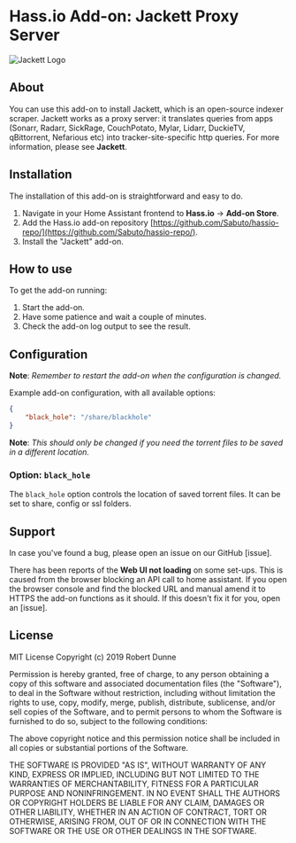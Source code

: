 # Hass.io Add-on: Jackett Proxy Server

![Jackett Logo](images/jackett-banner.png)

## About

You can use this add-on to install Jackett, which is an open-source indexer scraper. Jackett works as a proxy server: it translates queries from apps (Sonarr, Radarr, SickRage, CouchPotato, Mylar, Lidarr, DuckieTV, qBittorrent, Nefarious etc) into tracker-site-specific http queries. For more information, please see **Jackett**.

## Installation

The installation of this add-on is straightforward and easy to do.

1. Navigate in your Home Assistant frontend to **Hass.io** -> **Add-on Store**.
1. Add the Hass.io add-on repository [https://github.com/Sabuto/hassio-repo/](https://github.com/Sabuto/hassio-repo/).
1. Install the "Jackett" add-on.

## How to use

To get the add-on running:

1. Start the add-on.
1. Have some patience and wait a couple of minutes.
1. Check the add-on log output to see the result.

## Configuration

**Note**: _Remember to restart the add-on when the configuration is changed._

Example add-on configuration, with all available options:

```json
{
    "black_hole": "/share/blackhole"
}
```

**Note**: _This should only be changed if you need the torrent files to be saved in a different location._

### Option: `black_hole`

The `black_hole` option controls the location of saved torrent files. It can be set to share, config or ssl folders.

## Support

In case you've found a bug, please open an issue on our GitHub [issue].

There has been reports of the **Web UI not loading** on some set-ups. This is caused from the browser blocking an API call to home assistant. If you open the browser console and find the blocked URL and manual amend it to HTTPS the add-on functions as it should. If this doesn't fix it for you, open an [issue].

## License

MIT License
Copyright (c) 2019 Robert Dunne

Permission is hereby granted, free of charge, to any person obtaining a copy of this software and associated documentation files (the "Software"), to deal in the Software without restriction, including without limitation the rights to use, copy, modify, merge, publish, distribute, sublicense, and/or sell copies of the Software, and to permit persons to whom the Software is furnished to do so, subject to the following conditions:

The above copyright notice and this permission notice shall be included in all copies or substantial portions of the Software.

THE SOFTWARE IS PROVIDED "AS IS", WITHOUT WARRANTY OF ANY KIND, EXPRESS OR IMPLIED, INCLUDING BUT NOT LIMITED TO THE WARRANTIES OF MERCHANTABILITY, FITNESS FOR A PARTICULAR PURPOSE AND NONINFRINGEMENT. IN NO EVENT SHALL THE AUTHORS OR COPYRIGHT HOLDERS BE LIABLE FOR ANY CLAIM, DAMAGES OR OTHER LIABILITY, WHETHER IN AN ACTION OF CONTRACT, TORT OR OTHERWISE, ARISING FROM, OUT OF OR IN CONNECTION WITH THE SOFTWARE OR THE USE OR OTHER DEALINGS IN THE SOFTWARE.
